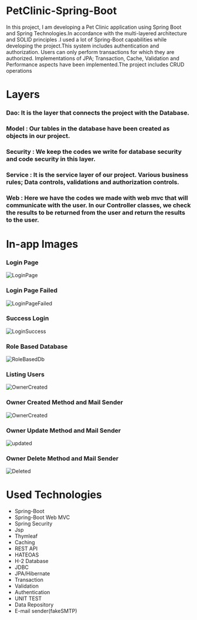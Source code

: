 # PetClinic-Spring-Boot
In this project, I am developing a Pet Clinic application using Spring Boot and Spring Technologies.In accordance with the multi-layered architecture and SOLID principles
.I used a lot of Spring-Boot capabilities while developing the project.This system includes authentication and authorization. Users can only perform transactions for which they are authorized.
Implementations of JPA; Transaction, Cache, Validation and Performance aspects have been implemented.The project includes CRUD operations

# Layers
### Dao: It is the layer that connects the project with the Database.
### Model : Our tables in the database have been created as objects in our project.
### Security : We keep the codes we write for database security and code security in this layer.
### Service : It is the service layer of our project. Various business rules; Data controls, validations and authorization controls.
### Web : Here we have the codes we made with web mvc that will communicate with the user. In our Controller classes, we check the results to be returned from the user and return the results to the user.

# In-app Images
### Login Page
![LoginPage](https://user-images.githubusercontent.com/65266777/195159409-b9c92720-deb3-4d39-845b-6a196a1ee989.png)

### Login Page Failed 
![LoginPageFailed](https://user-images.githubusercontent.com/65266777/195159571-3362b029-de66-4a62-9460-e25347ffad11.png)

### Success Login
![LoginSuccess](https://user-images.githubusercontent.com/65266777/195159748-1dfb64e8-4d03-4240-8d1e-1d2c59963e6a.png)

### Role Based Database
![RoleBasedDb](https://user-images.githubusercontent.com/65266777/195159814-3baf8598-e43b-4d9e-954e-0f346d7c5e7a.png)

### Listing Users
![OwnerCreated](https://user-images.githubusercontent.com/65266777/195160940-a46a8ec7-68bf-4fe5-9196-6245b78744d4.png)

### Owner Created Method and Mail Sender
![OwnerCreated](https://user-images.githubusercontent.com/65266777/195160834-0ad13bc1-2921-4b3f-bbc8-5217399282ae.png)

### Owner Update Method and Mail Sender
![updated](https://user-images.githubusercontent.com/65266777/195161157-14298454-f31c-43f3-be78-f6718af06640.png)

### Owner Delete Method and Mail Sender
![Deleted](https://user-images.githubusercontent.com/65266777/195161319-670d6d2a-672d-467f-94e9-89b91a06f2c5.png)



# Used Technologies
- Spring-Boot
- Spring-Boot Web MVC
- Spring Security
- Jsp
- Thymleaf 
- Caching
- REST API
- HATEOAS
- H-2 Database
- JDBC
- JPA/Hibernate
- Transaction
- Validation
- Authentication 
- UNIT TEST
- Data Repository
- E-mail sender(fakeSMTP)

